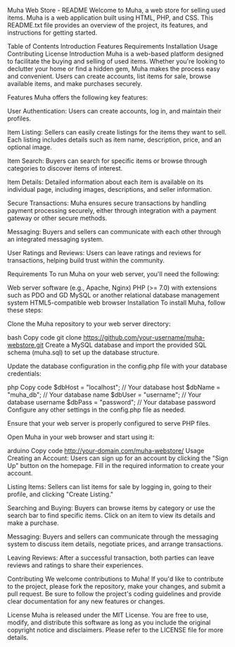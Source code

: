 Muha Web Store - README
Welcome to Muha, a web store for selling used items. Muha is a web application built using HTML, PHP, and CSS. This README.txt file provides an overview of the project, its features, and instructions for getting started.

Table of Contents
Introduction
Features
Requirements
Installation
Usage
Contributing
License
Introduction
Muha is a web-based platform designed to facilitate the buying and selling of used items. Whether you're looking to declutter your home or find a hidden gem, Muha makes the process easy and convenient. Users can create accounts, list items for sale, browse available items, and make purchases securely.

Features
Muha offers the following key features:

User Authentication: Users can create accounts, log in, and maintain their profiles.

Item Listing: Sellers can easily create listings for the items they want to sell. Each listing includes details such as item name, description, price, and an optional image.

Item Search: Buyers can search for specific items or browse through categories to discover items of interest.

Item Details: Detailed information about each item is available on its individual page, including images, descriptions, and seller information.

Secure Transactions: Muha ensures secure transactions by handling payment processing securely, either through integration with a payment gateway or other secure methods.

Messaging: Buyers and sellers can communicate with each other through an integrated messaging system.

User Ratings and Reviews: Users can leave ratings and reviews for transactions, helping build trust within the community.

Requirements
To run Muha on your web server, you'll need the following:

Web server software (e.g., Apache, Nginx)
PHP (>= 7.0) with extensions such as PDO and GD
MySQL or another relational database management system
HTML5-compatible web browser
Installation
To install Muha, follow these steps:

Clone the Muha repository to your web server directory:

bash
Copy code
git clone https://github.com/your-username/muha-webstore.git
Create a MySQL database and import the provided SQL schema (muha.sql) to set up the database structure.

Update the database configuration in the config.php file with your database credentials:

php
Copy code
$dbHost = "localhost"; // Your database host
$dbName = "muha_db";   // Your database name
$dbUser = "username";  // Your database username
$dbPass = "password";  // Your database password
Configure any other settings in the config.php file as needed.

Ensure that your web server is properly configured to serve PHP files.

Open Muha in your web browser and start using it:

arduino
Copy code
http://your-domain.com/muha-webstore/
Usage
Creating an Account: Users can sign up for an account by clicking the "Sign Up" button on the homepage. Fill in the required information to create your account.

Listing Items: Sellers can list items for sale by logging in, going to their profile, and clicking "Create Listing."

Searching and Buying: Buyers can browse items by category or use the search bar to find specific items. Click on an item to view its details and make a purchase.

Messaging: Buyers and sellers can communicate through the messaging system to discuss item details, negotiate prices, and arrange transactions.

Leaving Reviews: After a successful transaction, both parties can leave reviews and ratings to share their experiences.

Contributing
We welcome contributions to Muha! If you'd like to contribute to the project, please fork the repository, make your changes, and submit a pull request. Be sure to follow the project's coding guidelines and provide clear documentation for any new features or changes.

License
Muha is released under the MIT License. You are free to use, modify, and distribute this software as long as you include the original copyright notice and disclaimers. Please refer to the LICENSE file for more details.
